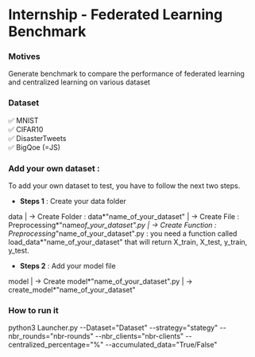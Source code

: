 # Internship - Federated Learning Benchmark

### Motives

Generate benchmark to compare the performance of federated learning and centralized learning on various dataset

### Dataset

:white_check_mark: MNIST <br/>
:white_check_mark: CIFAR10 <br/>
:white_check_mark: DisasterTweets <br/>
:white_check_mark: BigQoe (=JS) <br/>

### Add your own dataset :

To add your own dataset to test, you have to follow the next two steps.

- **Steps 1** : Create your data folder

data
|
-> Create Folder : data*"name_of_your_dataset"
|
-> Create File : Preprocessing*"name*of_your_dataset".py
|
-> Create Function : Preprocessing*"name_of_your_dataset".py : you need a function called load_data\*"name_of_your_dataset" that will
return X_train, X_test, y_train, y_test.

- **Steps 2** : Add your model file

model
|
-> Create model*"name_of_your_dataset".py
|
-> create_model*"name_of_your_dataset"

### How to run it

python3 Launcher.py --Dataset="Dataset" --strategy="stategy" --nbr_rounds="nbr-rounds" --nbr_clients="nbr-clients" --centralized_percentage="%" --accumulated_data="True/False"
